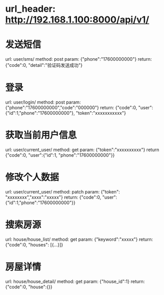 # url_header: http://192.168.1.100:8000/api/v1/

# 发送短信
url: user/sms/
method: post
param: {"phone":"17600000000"}
return: {"code":0, "detail":"验证码发送成功"}

# 登录
url: user/login/
method: post
param: {"phone":"17600000000","code":"000000"}
return: {"code":0, "user":{"id":1,"phone":"17600000000"}, "token":"xxxxxxxxxxx"}

# 获取当前用户信息
url: user/current_user/
method: get
param: {"token":"xxxxxxxxxx"}
return {"code":0, "user":{"id":1, "phone":"17600000000"}}

# 修改个人数据
url: user/current_user/
method: patch
param: {"token": "xxxxxxxx","xxxx":"xxxxx"}
return: {"code":0, "user": {"id":1,"phone":"17600000000"}}

# 搜索房源
url: house/house_list/
method: get
param: {"keyword":"xxxxx"}
return: {"code":0, "houses": [{...}]}

# 房屋详情
url: house/house_detail/
method: get
param: {"house_id":1}
return: {"code":0, "house":{}}

